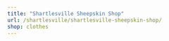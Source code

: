 ```yaml
---
title: "Shartlesville Sheepskin Shop"
url: /shartlesville/shartlesville-sheepskin-shop/
shop: clothes
---
```

